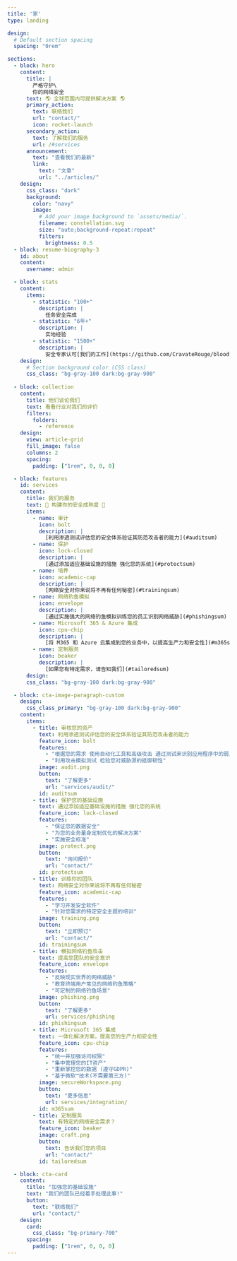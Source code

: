 ```yaml
---
title: '家'
type: landing

design:
  # Default section spacing
  spacing: "0rem"

sections:
  - block: hero
    content:
      title: |
        严格守护\
        你的网络安全
      text: 🌎 全球范围内可提供解决方案 🌎
      primary_action:
        text: 联络我们
        url: "contact/"
        icon: rocket-launch
      secondary_action:
        text: 了解我们的服务
        url: /#services
      announcement:
        text: "查看我们的最新"
        link:
          text: "文章"
          url: "../articles/"
    design:
      css_class: "dark"
      background:
        color: "navy"
        image:
          # Add your image background to `assets/media/`.
          filename: constellation.svg
          size: "auto;background-repeat:repeat"
          filters:
            brightness: 0.5
  - block: resume-biography-3
    id: about
    content:
      username: admin

  - block: stats
    content:
      items:
        - statistic: "100+"
          description: |
            任务安全完成
        - statistic: "6年+"
          description: |
            实地经验
        - statistic: "1500+"
          description: |
            安全专家认可[我们的工作](https://github.com/CravateRouge/bloodyAD)
    design:
      # Section background color (CSS class)
      css_class: "bg-gray-100 dark:bg-gray-900"
  
  - block: collection
    content:
      title: 他们谈论我们
      text: 看看行业对我们的评价
      filters:
        folders:
          - reference
    design:
      view: article-grid
      fill_image: false
      columns: 2
      spacing:
        padding: ["1rem", 0, 0, 0]

  - block: features
    id: services
    content:
      title: 我们的服务
      text: 🧱 构建你的安全成熟度 🧱
      items:
        - name: 审计
          icon: bolt
          description: |
            [利用渗透测试评估您的安全体系验证其防范攻击者的能力](#auditsum)
        - name: 保护
          icon: lock-closed
          description: |
            [通过添加适应基础设施的措施 强化您的系统](#protectsum)
        - name: 培养
          icon: academic-cap
          description: |
            [网络安全对你来说将不再有任何秘密](#trainingsum)
        - name: 网络钓鱼模拟
          icon: envelope
          description: |
            [通过实施强大的网络钓鱼模拟训练您的员工识别网络威胁](#phishingsum)
        - name: Microsoft 365 & Azure 集成
          icon: cpu-chip
          description: |
            [将 M365 和 Azure 云集成到您的业务中，以提高生产力和安全性](#m365sum)
        - name: 定制服务
          icon: beaker
          description: |
            [如果您有特定需求，请告知我们](#tailoredsum)
      design:
      css_class: "bg-gray-100 dark:bg-gray-900"

  - block: cta-image-paragraph-custom
    design:
      css_class_primary: "bg-gray-100 dark:bg-gray-900"
    content:
      items:
        - title: 审核您的资产
          text: 利用渗透测试评估您的安全体系验证其防范攻击者的能力
          feature_icon: bolt
          features:
            - "根据您的需求 使用自动化工具和高级攻击 通过测试来识别应用程序中的弱点"
            - "利用攻击模拟测试 检验您对威胁源的抵御韧性"
          image: audit.png
          button:
            text: "了解更多"
            url: "services/audit/"
          id: auditsum
        - title: 保护您的基础设施
          text: 通过添加适应基础设施的措施 强化您的系统
          feature_icon: lock-closed
          features:
            - "保证您的数据安全"
            - "为您的业务量身定制优化的解决方案"
            - "实施安全标准"
          image: protect.png
          button:
            text: "询问报价"
            url: "contact/"
          id: protectsum
        - title: 训练你的团队
          text: 网络安全对你来说将不再有任何秘密
          feature_icon: academic-cap
          features:
            - "学习开发安全软件"
            - "针对您需求的特定安全主题的培训"
          image: training.png
          button:
            text: "立即预订"
            url: "contact/"
          id: trainingsum
        - title: 模拟网络钓鱼攻击
          text: 提高您团队的安全意识
          feature_icon: envelope
          features:
            - "反映现实世界的网络威胁"
            - "教育终端用户常见的网络钓鱼策略"
            - "可定制的网络钓鱼场景"
          image: phishing.png
          button:
            text: "了解更多"
            url: services/phishing
          id: phishingsum
        - title: Microsoft 365 集成
          text: 一体化解决方案，提高您的生产力和安全性
          feature_icon: cpu-chip
          features:
            - "统一并加强访问权限"
            - "集中管理您的IT资产"
            - "重新掌控您的数据 (遵守GDPR)"
            - "基于微软™技术(不需要第三方)"
          image: secureWorkspace.png
          button:
            text: "更多信息"
            url: services/integration/
          id: m365sum
        - title: 定制服务
          text: 有特定的网络安全需求？
          feature_icon: beaker
          image: craft.png
          button:
            text: 告诉我们您的项目
            url: "contact/"
          id: tailoredsum

  - block: cta-card
    content:
      title: "加强您的基础设施"
      text: "我们的团队已经着手处理此事!"
      button:
        text: "联络我们"
        url: "contact/"
    design:
      card:
        css_class: "bg-primary-700"
      spacing:
        padding: ["1rem", 0, 0, 0]
---
```

